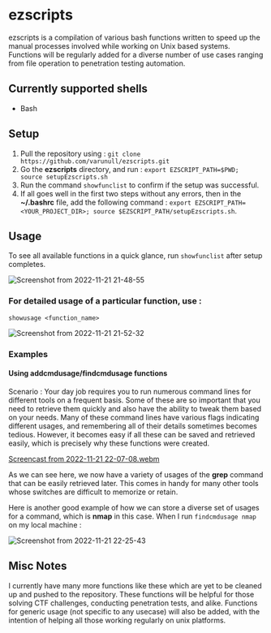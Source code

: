 # ezscripts
ezscripts is a compilation of various bash functions written to speed up the manual processes involved while working on Unix based systems. Functions will be regularly added for a diverse number of use cases ranging from file operation to penetration testing automation.

## Currently supported shells
+ Bash

## Setup
1. Pull the repository using : `git clone https://github.com/varunull/ezscripts.git`
2. Go the **ezscripts** directory, and run : `export EZSCRIPT_PATH=$PWD; source setupEzscripts.sh`
3. Run the command `showfunclist` to confirm if the setup was successful.
4. If all goes well in the first two steps without any errors, then in the **~/.bashrc** file, add the following command :
`export EZSCRIPT_PATH=<YOUR_PROJECT_DIR>; source $EZSCRIPT_PATH/setupEzscripts.sh`.


## Usage
To see all available functions in a quick glance, run `showfunclist` after setup completes.

![Screenshot from 2022-11-21 21-48-55](https://user-images.githubusercontent.com/108089086/203105372-7a85abcd-917d-44e1-a7f4-3adbdf50795d.png)


### For detailed usage of a particular function, use :
`showusage <function_name>`

![Screenshot from 2022-11-21 21-52-32](https://user-images.githubusercontent.com/108089086/203106084-34c5146d-c613-4c5d-a812-de7b47d58cbc.png)

### Examples
#### Using addcmdusage/findcmdusage functions
Scenario : Your day job requires you to run numerous command lines for different tools on a frequent basis. Some of these are so important that you need to retrieve them quickly and also have the ability to tweak them based on your needs. Many of these command lines have various flags indicating different usages, and remembering all of their details sometimes becomes tedious. However, it becomes easy if all these can be saved and retrieved easily, which is precisely why these functions were created. 

[Screencast from 2022-11-21 22-07-08.webm](https://user-images.githubusercontent.com/108089086/203112864-fde59876-d88f-43cd-85ce-8d3db7d8844a.webm)

As we can see here, we now have a variety of usages of the **grep** command that can be easily retrieved later. This comes in handy for many other tools whose switches are difficult to memorize or retain. 

Here is another good example of how we can store a diverse set of usages for a command, which is **nmap** in this case. When I run `findcmdusage nmap` on my local machine :

![Screenshot from 2022-11-21 22-25-43](https://user-images.githubusercontent.com/108089086/203114322-b09fb342-6054-4de6-a2ba-357d098eb0dd.png)


## Misc Notes
I currently have many more functions like these which are yet to be cleaned up and pushed to the repository. These functions will be helpful for those solving CTF challenges, conducting penetration tests, and alike. Functions for generic usage (not specific to any usecase) will also be added, with the intention of helping all those working regularly on unix platforms. 


